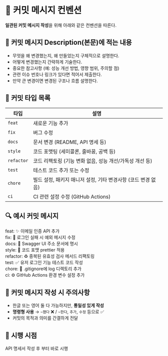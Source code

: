 # 📝 커밋 메시지 컨벤션

**일관된 커밋 메시지 작성**을 위해 아래와 같은 컨벤션을 따른다.

## 📌 커밋 메시지 Description(본문)에 적는 내용
- 무엇을 왜 변경했는지, 왜 만들었는지 구체적으로 설명한다.
- 어떻게 변경했는지 간략하게 기술한다.
- 중요한 참고사항 (예: 성능 개선 방법, 영향 범위, 주의할 점)
- 관련 이슈 번호나 링크가 있다면 적어서 제출한다.
- 만약 큰 변경이면 변경된 구조나 흐름 설명한다.

## 🔧 커밋 타입 목록

| 타입       | 설명                                                            |
|------------|-----------------------------------------------------------------|
| `feat`     | 새로운 기능 추가                                                |
| `fix`      | 버그 수정                                                      |
| `docs`     | 문서 변경 (README, API 명세 등)                                |
| `style`    | 코드 포맷팅 (세미콜론, 줄바꿈, 공백 등)                         |
| `refactor` | 코드 리팩토링 (기능 변화 없음, 성능 개선/가독성 개선 등)        |
| `test`     | 테스트 코드 추가 또는 수정                                     |
| `chore`    | 빌드 설정, 패키지 매니저 설정, 기타 변경사항 (코드 변경 없음)   |
| `ci`       | CI 관련 설정 수정 (GitHub Actions)                |

## 🔍 예시 커밋 메시지

feat: ✨ 이메일 인증 API 추가  
fix: 🐛 로그인 실패 시 예외 메시지 수정  
docs: 📝 Swagger UI 주소 문서에 명시  
style: 🎨 코드 포맷 prettier 적용  
refactor: ♻️ 중복된 유효성 검사 메서드 리팩토링  
test: ✅ 유저 로그인 기능 테스트 코드 작성  
chore: 🔧 .gitignore에 log 디렉토리 추가  
ci: ⚙️ GitHub Actions 환경 변수 설정 추가

## 🛑 커밋 메시지 작성 시 주의사항

- 한글 또는 영어 둘 다 가능하지만, **통일성 있게 작성**
- **명령형 사용** → `~했다` ❌ / `~한다`, `추가`, `수정` 등으로 ✅
- 커밋의 목적과 의미를 간결하게 전달

## 🚀 시행 시점
API 명세서 작성 후 부터 바로 시행
